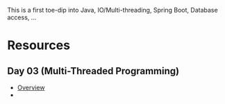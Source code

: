 
This is a first toe-dip into Java, IO/Multi-threading, Spring Boot, Database access, ...


# Resources

## Day 03 (Multi-Threaded Programming)
- [Overview](https://www.freejavaguide.com/java-threads-tutorial.pdf)
- 
